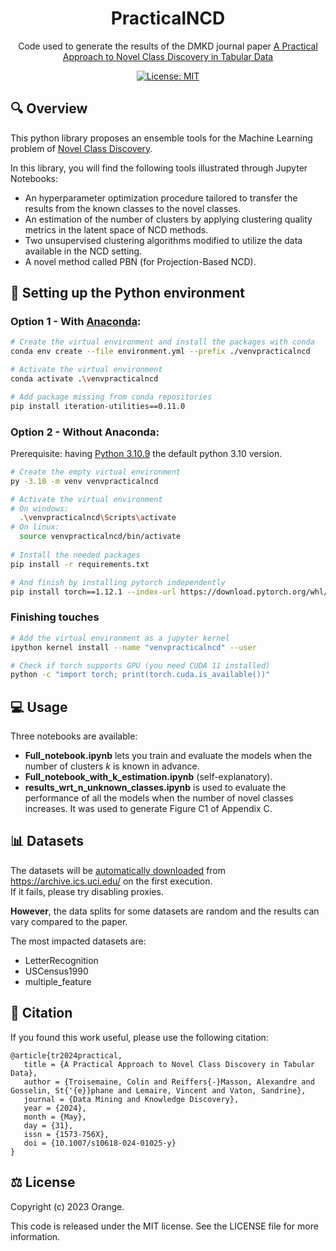 <h1 align="center">
  PracticalNCD
</h1>
  
<p align="center">
  Code used to generate the results of the DMKD journal paper <a href="https://arxiv.org/abs/2311.05440">A Practical Approach to Novel Class Discovery in Tabular Data</a>
</p>

<div align="center">
 
  [![License: MIT](https://img.shields.io/badge/License-MIT-yellow.svg)](https://opensource.org/licenses/MIT)
</div>


## 🔍 Overview

This python library proposes an ensemble tools for the Machine Learning problem of [Novel Class Discovery](https://arxiv.org/pdf/2302.12028.pdf).

In this library, you will find the following tools illustrated through Jupyter Notebooks:
 - An hyperparameter optimization procedure tailored to transfer the results from the known classes to the novel classes.
 - An estimation of the number of clusters by applying clustering quality metrics in the latent space of NCD methods.
 - Two unsupervised clustering algorithms modified to utilize the data available in the NCD setting.
 - A novel method called PBN (for Projection-Based NCD).


## 🐍 Setting up the Python environment

### Option 1 - With [Anaconda](https://www.anaconda.com/download):

```bash
# Create the virtual environment and install the packages with conda
conda env create --file environment.yml --prefix ./venvpracticalncd

# Activate the virtual environment
conda activate .\venvpracticalncd

# Add package missing from conda repositories
pip install iteration-utilities==0.11.0
```

### Option 2 - Without Anaconda:

Prerequisite: having [Python 3.10.9](https://www.python.org/downloads/release/python-3109/) the default python 3.10 version.

```bash
# Create the empty virtual environment
py -3.10 -m venv venvpracticalncd

# Activate the virtual environment
# On windows:
  .\venvpracticalncd\Scripts\activate
# On linux:
  source venvpracticalncd/bin/activate
  
# Install the needed packages
pip install -r requirements.txt

# And finish by installing pytorch independently
pip install torch==1.12.1 --index-url https://download.pytorch.org/whl/cu113
```


### Finishing touches

```bash
# Add the virtual environment as a jupyter kernel
ipython kernel install --name "venvpracticalncd" --user

# Check if torch supports GPU (you need CUDA 11 installed)
python -c "import torch; print(torch.cuda.is_available())"
```


## 💻 Usage

Three notebooks are available:
- **Full_notebook.ipynb** lets you train and evaluate the models when the number of clusters *k* is known in advance.
- **Full_notebook_with_k_estimation.ipynb** (self-explanatory).
- **results_wrt_n_unknown_classes.ipynb** is used to evaluate the performance of all the models when the number of novel classes increases. It was used to generate Figure C1 of Appendix C.


## 📊 Datasets

The datasets will be <u>automatically downloaded</u> from https://archive.ics.uci.edu/ on the first execution.<br/>
If it fails, please try disabling proxies.

**However**, the data splits for some datasets are random and the results can vary compared to the paper.

The most impacted datasets are:
- LetterRecognition
- USCensus1990
- multiple_feature


## 📜 Citation

If you found this work useful, please use the following citation:
```
@article{tr2024practical,
   title = {A Practical Approach to Novel Class Discovery in Tabular Data},
   author = {Troisemaine, Colin and Reiffers{-}Masson, Alexandre and Gosselin, St{'{e}}phane and Lemaire, Vincent and Vaton, Sandrine},
   journal = {Data Mining and Knowledge Discovery},
   year = {2024},
   month = {May},
   day = {31},
   issn = {1573-756X},
   doi = {10.1007/s10618-024-01025-y}
}
```

## ⚖️ License

Copyright (c) 2023 Orange.

This code is released under the MIT license. See the LICENSE file for more information.

